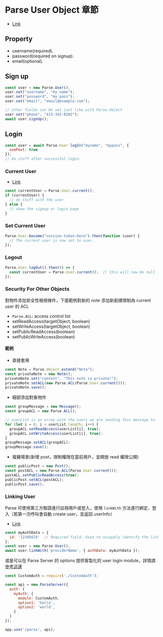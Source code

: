 # Parse User Object 章節

- [Link](https://docs.parseplatform.org/js/guide/#users)

## Property
- username(required).
- password(required on signup).
- email(optional).

## Sign up
```js
const user = new Parse.User();
user.set("username", "my name");
user.set("password", "my pass");
user.set("email", "email@example.com");

// other fields can be set just like with Parse.Object
user.set("phone", "415-392-0202");
await user.signUp();
```

## Login
```js
const user = await Parse.User.logIn("myname", "mypass", {
  usePost: true
});
// Do stuff after successful login.
```

### Current User
- [Link](https://docs.parseplatform.org/js/guide/#current-user)
```js
const currentUser = Parse.User.current();
if (currentUser) {
  // do stuff with the user
} else {
  // show the signup or login page
}
```

### Set Current User
```js
Parse.User.become("session-token-here").then(function (user) {
  // The current user is now set to user.
});
```

### Logout
```js
Parse.User.logOut().then(() => {
  const currentUser = Parse.User.current();  // this will now be null
});
```

### Security For Other Objects
對物件添加安全性檢視條件，下面範例對新的 note 添加新創建限制為 current user 的 ACL
- `Parse.ACL`: access control list
- setReadAccess(targetObject, boolean)
- setWriteAccess(targetObject, boolean)
- setPublicReadAccess(boolean)
- setPublicWriteAccess(boolean)
#### 範例
- 直接套用
```js
const Note = Parse.Object.extend("Note");
const privateNote = new Note();
privateNote.set("content", "This note is private!");
privateNote.setACL(new Parse.ACL(Parse.User.current()));
privateNote.save();
```
- 細部添加對象物件
```js
const groupMessage = new Message();
const groupACL = new Parse.ACL();

// userList is an array with the users we are sending this message to.
for (let i = 0; i < userList.length; i++) {
  groupACL.setReadAccess(userList[i], true);
  groupACL.setWriteAccess(userList[i], true);
}
groupMessage.setACL(groupACL);
groupMessage.save();
```
- 複雜場景(新增 post，限制權限在當前用戶，並開放 read 權限公開)
```js
const publicPost = new Post();
const postACL = new Parse.ACL(Parse.User.current());
postACL.setPublicReadAccess(true);
publicPost.setACL(postACL);
publicPost.save();
```

### Linking User
Parse 可使用第三方驗證進行註冊用戶或登入，使用 `linkWith` 方法進行綁定、登入（若第一次呼叫會自動 create user，並返回 userInfo）

- [Link](https://docs.parseplatform.org/js/guide/#signing-up-and-logging-in)

```js
const myAuthData = {
  id: '12345678'  // Required field. Used to uniquely identify the linked account.
};
const user = new Parse.User();
await user.linkWith('providerName', { authData: myAuthData });
```

或是可以在 Parse Server 的 options 提供客製化的 user login module，詳情請[參考這邊](https://docs.parseplatform.org/js/guide/#custom-authentication-module)

```js
const CustomAuth = require('./CustomAuth');

const api = new ParseServer({
  auth: {
    myAuth: {
      module: CustomAuth,
      option1: 'hello',
      option2: 'world',
    }
  }
});

app.use('/parse', api);
```
